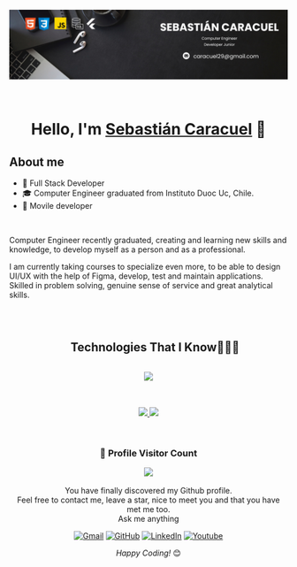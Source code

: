 ![Banner de Sebastian Caracuel](banner-Linkedin.png)

<br>
<div align="center">
<h1 align="center">Hello, I'm <a href="https://www.linkedin.com/in/sebastiancaracuelgonzalez/">Sebastián Caracuel</a> 👋</h1>

</div>


## About me
 
- 🚀 Full Stack Developer
- 🎓 Computer Engineer graduated from Instituto Duoc Uc, Chile.
- 📲 Movile developer
  
<br>

Computer Engineer recently graduated, creating and learning new skills and knowledge, to develop myself as a person and as a professional.

I am currently taking courses to specialize even more, to be able to design UI/UX with the help of Figma, develop, test and maintain applications. Skilled in problem solving, genuine sense of service and great analytical skills.

<br>



<!--h1 without bottom border-->
<div id="user-content-toc">
  <ul align="center">
    <summary><h2 style="display: inline-block">Technologies That I Know👨🏻‍💻</h2></summary>
  </ul>
</div>
<!--tech stack icons-->
<p align="center">
  <a href="https://skillicons.dev">
    <img src="https://skillicons.dev/icons?i=git,bootstrap,css,discord,docker,figma,firebase,github,html,java,js,kotlin,mysql,nodejs,postman,py,react,flutter,dart,swift,vscode&perline=14" />
  </a>
</p>

<br>

<p align="center">
<a href="https://github.com/SebastianCaracuel">
  <img height="180em" src="https://github-readme-stats-eight-theta.vercel.app/api?username=SebastianCaracuel&show_icons=true&theme=algolia&include_all_commits=true&count_private=true"/> <img height="180em" src="https://github-readme-stats-eight-theta.vercel.app/api/top-langs/?username=SebastianCaracuel&layout=compact&langs_count=8&theme=algolia"/>
</a>
</p>

<br>

<div align=center>
  <h3><b>🚀 Profile Visitor Count</b></h3>
</div>
    
<!-- retro visitor counter -->  
<p align="center" >   
  <img src="https://profile-counter.glitch.me/SebastianCaracuel/count.svg" />  
</p>

<div align="center">

You have finally discovered my Github profile. <br>
Feel free to contact me, leave a star, nice to meet you and that you have met me too. <br>
Ask me anything 

<p align="center">
  <!-- <a href=""><img src="https://img.icons8.com/bubbles/50/000000/web.png" alt="Website"/></a> -->
	<a href="caracuel29@gmail.com"><img src="https://img.icons8.com/bubbles/50/000000/gmail.png" title='Gmail' alt="Gmail"/></a>
	<a href="https://github.com/SebastianCaracuel"><img src="https://img.icons8.com/bubbles/50/000000/github.png" title='GitHub' alt="GitHub"/></a>
	<a href="https://www.linkedin.com/in/sebastiancaracuelgonzalez/"><img src="https://img.icons8.com/bubbles/50/000000/linkedin.png" title='LinkedIn' alt="LinkedIn"/></a>
	<a href="https://www.youtube.com/channel/UCeKKEt1bRUFF5Oqe7PBH48g"><img src="https://img.icons8.com/bubbles/50/000000/youtube.png" alt="Youtube"/></a> 
	
</p>

<i>Happy Coding!</i> 😊
</div>




